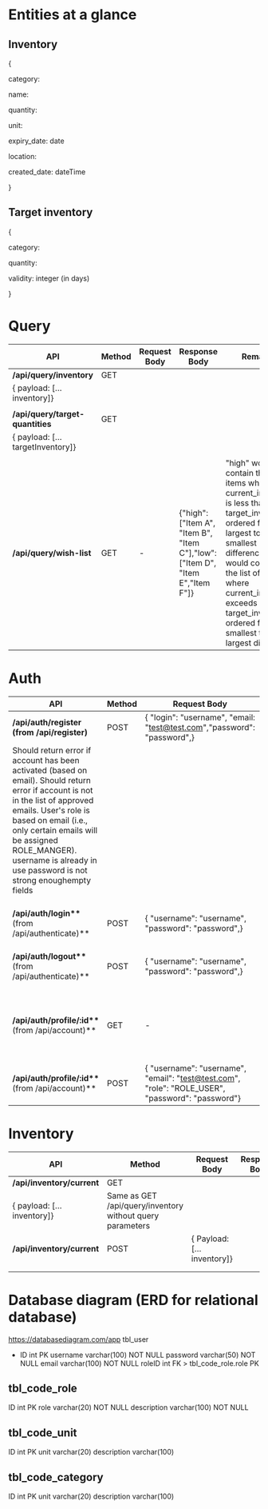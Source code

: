 # Entities at a glance

## Inventory

{

category:

name:

quantity:

unit:

expiry_date: date

location:

created_date: dateTime

}

## Target inventory

{

category:

quantity:

validity: integer (in days)

}

# Query

| **API**                          | **Method** | **Request Body** | **Response Body**                                                             | **Remarks**                                                                                                                                                                                                                                                                   |
| -------------------------------- | ---------- | ---------------- | ----------------------------------------------------------------------------- | ----------------------------------------------------------------------------------------------------------------------------------------------------------------------------------------------------------------------------------------------------------------------------- |
| **/api/query/inventory**         | GET        |
| { payload: […inventory]}         |
|                                  |
| **/api/query/target-quantities** | GET        |
| { payload: […targetInventory]}   |
|                                  |
| **/api/query/wish-list**         | GET        | -                | {"high": ["Item A", "Item B", "Item C"],"low": ["Item D", "Item E","Item F"]} | "high" would contain the list of items where current_inventory is less than target_inventory, ordered from largest to smallest difference;"low" would contain the list of items where current_inventory exceeds target_inventory, ordered from smallest to largest difference |

# Auth

| **API**                                                                                                                                                                                                                                                                                                | **Method** | **Request Body**                                                                                 | **Response Body**                                                                                                      | **Remarks**                                            |
| ------------------------------------------------------------------------------------------------------------------------------------------------------------------------------------------------------------------------------------------------------------------------------------------------------ | ---------- | ------------------------------------------------------------------------------------------------ | ---------------------------------------------------------------------------------------------------------------------- | ------------------------------------------------------ |
| **/api/auth/register** **(from /api/register)**                                                                                                                                                                                                                                                        | POST       | { "login": "username", "email: "test@test.com","password": "password",}                          |
| Should return error if account has been activated (based on email). Should return error if account is not in the list of approved emails. User's role is based on email (i.e., only certain emails will be assigned ROLE_MANGER). username is already in use password is not strong enoughempty fields |
| **/api/auth/login\*\*** (from /api/authenticate)\*\*                                                                                                                                                                                                                                                   | POST       | { "username": "username", "password": "password",}                                               | {}                                                                                                                     | To return bearer token (i.e., JWT) in response header. |
| **/api/auth/logout\*\*** (from /api/authenticate)\*\*                                                                                                                                                                                                                                                  | POST       | { "username": "username", "password": "password",}                                               |
|                                                                                                                                                                                                                                                                                                        |
|                                                                                                                                                                                                                                                                                                        |
| **/api/auth/profile/:id\*\*** (from /api/account)\*\*                                                                                                                                                                                                                                                  | GET        | -                                                                                                | { "id": 1, "login": "username", "firstname": "TEST", "lastname": "TEST", "email": "test@test.com","role": "ROLE_USER", | Refer to interface IUser in user.model.ts.             |
| **/api/auth/profile/:id\*\*** (from /api/account)\*\*                                                                                                                                                                                                                                                  | POST       | { "username": "username", "email": "test@test.com", "role": "ROLE_USER", "password": "password"} | {}                                                                                                                     | Refer to interface IUser in user.model.ts.             |

# Inventory

| **API**                    | **Method**                                                | **Request Body**         | **Response Body** | **Remarks** |
| -------------------------- | --------------------------------------------------------- | ------------------------ | ----------------- | ----------- |
| **/api/inventory/current** | GET                                                       |
| { payload: […inventory]}   | Same as GET /api/query/inventory without query parameters |
| **/api/inventory/current** | POST                                                      | { Payload: […inventory]} |
|                            |
|                            |

# Database diagram (ERD for relational database)

https://databasediagram.com/app
tbl_user

- ID int PK
  username varchar(100) NOT NULL
  password varchar(50) NOT NULL
  email varchar(100) NOT NULL
  roleID int FK > tbl_code_role.role PK

## tbl_code_role

ID int PK
role varchar(20) NOT NULL
description varchar(100) NOT NULL

## tbl_code_unit

ID int PK
unit varchar(20)
description varchar(100)

## tbl_code_category

ID int PK
unit varchar(20)
description varchar(100)
